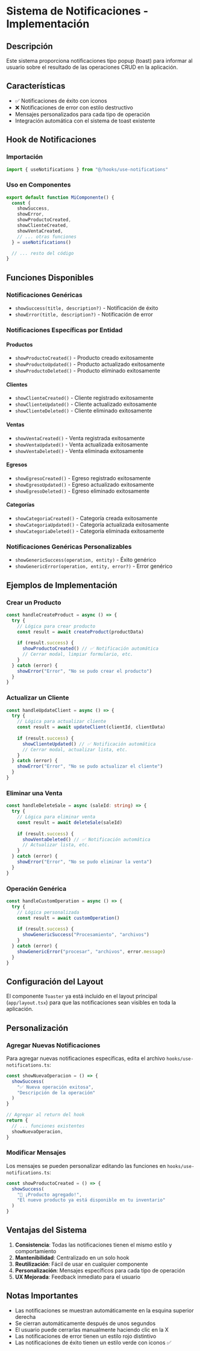 # Sistema de Notificaciones - Implementación

## Descripción
Este sistema proporciona notificaciones tipo popup (toast) para informar al usuario sobre el resultado de las operaciones CRUD en la aplicación.

## Características
- ✅ Notificaciones de éxito con iconos
- ❌ Notificaciones de error con estilo destructivo
- Mensajes personalizados para cada tipo de operación
- Integración automática con el sistema de toast existente

## Hook de Notificaciones

### Importación
```typescript
import { useNotifications } from "@/hooks/use-notifications"
```

### Uso en Componentes
```typescript
export default function MiComponente() {
  const { 
    showSuccess, 
    showError, 
    showProductoCreated,
    showClienteCreated,
    showVentaCreated,
    // ... otras funciones
  } = useNotifications()

  // ... resto del código
}
```

## Funciones Disponibles

### Notificaciones Genéricas
- `showSuccess(title, description?)` - Notificación de éxito
- `showError(title, description?)` - Notificación de error

### Notificaciones Específicas por Entidad

#### Productos
- `showProductoCreated()` - Producto creado exitosamente
- `showProductoUpdated()` - Producto actualizado exitosamente
- `showProductoDeleted()` - Producto eliminado exitosamente

#### Clientes
- `showClienteCreated()` - Cliente registrado exitosamente
- `showClienteUpdated()` - Cliente actualizado exitosamente
- `showClienteDeleted()` - Cliente eliminado exitosamente

#### Ventas
- `showVentaCreated()` - Venta registrada exitosamente
- `showVentaUpdated()` - Venta actualizada exitosamente
- `showVentaDeleted()` - Venta eliminada exitosamente

#### Egresos
- `showEgresoCreated()` - Egreso registrado exitosamente
- `showEgresoUpdated()` - Egreso actualizado exitosamente
- `showEgresoDeleted()` - Egreso eliminado exitosamente

#### Categorías
- `showCategoriaCreated()` - Categoría creada exitosamente
- `showCategoriaUpdated()` - Categoría actualizada exitosamente
- `showCategoriaDeleted()` - Categoría eliminada exitosamente

### Notificaciones Genéricas Personalizables
- `showGenericSuccess(operation, entity)` - Éxito genérico
- `showGenericError(operation, entity, error?)` - Error genérico

## Ejemplos de Implementación

### Crear un Producto
```typescript
const handleCreateProduct = async () => {
  try {
    // Lógica para crear producto
    const result = await createProduct(productData)
    
    if (result.success) {
      showProductoCreated() // ✅ Notificación automática
      // Cerrar modal, limpiar formulario, etc.
    }
  } catch (error) {
    showError("Error", "No se pudo crear el producto")
  }
}
```

### Actualizar un Cliente
```typescript
const handleUpdateClient = async () => {
  try {
    // Lógica para actualizar cliente
    const result = await updateClient(clientId, clientData)
    
    if (result.success) {
      showClienteUpdated() // ✅ Notificación automática
      // Cerrar modal, actualizar lista, etc.
    }
  } catch (error) {
    showError("Error", "No se pudo actualizar el cliente")
  }
}
```

### Eliminar una Venta
```typescript
const handleDeleteSale = async (saleId: string) => {
  try {
    // Lógica para eliminar venta
    const result = await deleteSale(saleId)
    
    if (result.success) {
      showVentaDeleted() // ✅ Notificación automática
      // Actualizar lista, etc.
    }
  } catch (error) {
    showError("Error", "No se pudo eliminar la venta")
  }
}
```

### Operación Genérica
```typescript
const handleCustomOperation = async () => {
  try {
    // Lógica personalizada
    const result = await customOperation()
    
    if (result.success) {
      showGenericSuccess("Procesamiento", "archivos")
    }
  } catch (error) {
    showGenericError("procesar", "archivos", error.message)
  }
}
```

## Configuración del Layout

El componente `Toaster` ya está incluido en el layout principal (`app/layout.tsx`) para que las notificaciones sean visibles en toda la aplicación.

## Personalización

### Agregar Nuevas Notificaciones
Para agregar nuevas notificaciones específicas, edita el archivo `hooks/use-notifications.ts`:

```typescript
const showNuevaOperacion = () => {
  showSuccess(
    "✅ Nueva operación exitosa",
    "Descripción de la operación"
  )
}

// Agregar al return del hook
return {
  // ... funciones existentes
  showNuevaOperacion,
}
```

### Modificar Mensajes
Los mensajes se pueden personalizar editando las funciones en `hooks/use-notifications.ts`:

```typescript
const showProductoCreated = () => {
  showSuccess(
    "🎉 ¡Producto agregado!",
    "El nuevo producto ya está disponible en tu inventario"
  )
}
```

## Ventajas del Sistema

1. **Consistencia**: Todas las notificaciones tienen el mismo estilo y comportamiento
2. **Mantenibilidad**: Centralizado en un solo hook
3. **Reutilización**: Fácil de usar en cualquier componente
4. **Personalización**: Mensajes específicos para cada tipo de operación
5. **UX Mejorada**: Feedback inmediato para el usuario

## Notas Importantes

- Las notificaciones se muestran automáticamente en la esquina superior derecha
- Se cierran automáticamente después de unos segundos
- El usuario puede cerrarlas manualmente haciendo clic en la X
- Las notificaciones de error tienen un estilo rojo distintivo
- Las notificaciones de éxito tienen un estilo verde con iconos ✅
